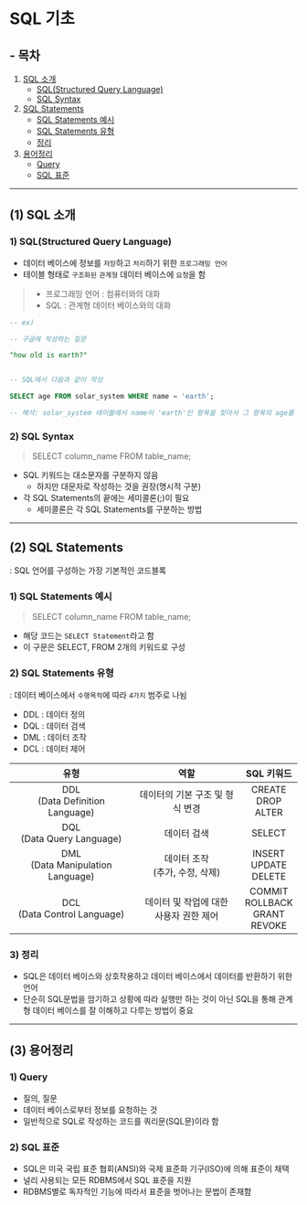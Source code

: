 # SQL 기초

## - 목차
1. [SQL 소개](#1-sql-소개)
    - [SQL(Structured Query Language)](#1-sqlstructured-query-language)
    - [SQL Syntax](#2-sql-syntax)
2. [SQL Statements](#2-sql-statements)
    - [SQL Statements 예시](#1-sql-statements-예시)
    - [SQL Statements 유형](#2-sql-statements-유형)
    - [정리](#3-정리)
3. [용어정리](#3-용어정리)
    - [Query](#1-query)
    - [SQL 표준](#2-sql-표준)
   
---

## (1) SQL 소개

### **1) SQL(Structured Query Language)**

- 데이터 베이스에 정보를 `저장`하고 `처리`하기 위한 `프로그래밍 언어`
- 테이블 형태로 `구조화된` `관계형` 데이터 베이스에 `요청`을 함

> - 프로그래밍 언어 : 컴퓨터와의 대화
> - SQL : 관계형 데이터 베이스와의 대화

```sql
-- ex)

-- 구글에 작성하는 질문

"how old is earth?"


-- SQL에서 다음과 같이 작성

SELECT age FROM solar_system WHERE name = 'earth';

-- 해석: solar_system 테이블에서 name이 'earth'인 항목을 찾아서 그 항목의 age를 조회
```

### **2) SQL Syntax**

> SELECT column_name FROM table_name;

- SQL 키워드는 대소문자를 구분하지 않음
  - 하지만 대문자로 작성하는 것을 권장(명시적 구분)
- 각 SQL Statements의 끝에는 세미콜론(;)이 필요
  - 세미콜론은 각 SQL Statements를 구분하는 방법


---

## (2) SQL Statements


: SQL 언어를 구성하는 가장 기본적인 코드블록


### **1) SQL Statements 예시**

> SELECT column_name FROM table_name;

- 해당 코드는 `SELECT Statement`라고 함
- 이 구문은 SELECT, FROM 2개의 키워드로 구성


### **2) SQL Statements 유형**


: 데이터 베이스에서 `수행목적`에 따라 `4가지` 범주로 나뉨

- DDL : 데이터 정의
- DQL : 데이터 검색
- DML : 데이터 조작
- DCL : 데이터 제어

|                   유형                   |              역할              |                  SQL 키워드                   |
|:--------------------------------------:|:----------------------------:|:------------------------------------------:|
|   DDL<br/>(Data Definition Language)   |      데이터의 기본 구조 및 형식 변경      |         CREATE<br/>DROP<br/>ALTER          |
|     DQL<br/>(Data Query Language)      |            데이터 검색            |                   SELECT                   |
|  DML<br/>(Data Manipulation Language)  |   데이터 조작<br/>(추가, 수정, 삭제)    |        INSERT<br/>UPDATE<br/>DELETE        |
|    DCL<br/>(Data Control Language)     |  데이터 및 작업에 대한<br/>사용자 권한 제어  |  COMMIT<br/>ROLLBACK<br/>GRANT<br/>REVOKE  |


### **3) 정리**

- SQL은 데이터 베이스와 상호작용하고 데이터 베이스에서 데이터를 반환하기 위한 언어
- 단순히 SQL문법을 암기하고 상황에 따라 실행만 하는 것이 아닌 SQL을 통해 관계형 데이터 베이스를 잘 이해하고 다루는 방법이 중요


---

## (3) 용어정리

### **1) Query**

- 질의, 질문
- 데이터 베이스로부터 정보를 요청하는 것
- 일반적으로 SQL로 작성하는 코드를 쿼리문(SQL문)이라 함

### **2) SQL 표준**

- SQL은 미국 국립 표준 협회(ANSI)와 국제 표준화 기구(ISO)에 의해 표준이 채택
- 널리 사용되는 모든 RDBMS에서 SQL 표준을 지원
- RDBMS별로 독자적인 기능에 따라서 표준을 벗어나는 문법이 존재함